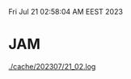 Fri Jul 21 02:58:04 AM EEST 2023
# JAM
<a href='./cache/202307/21_02.log'>./cache/202307/21_02.log</a>
